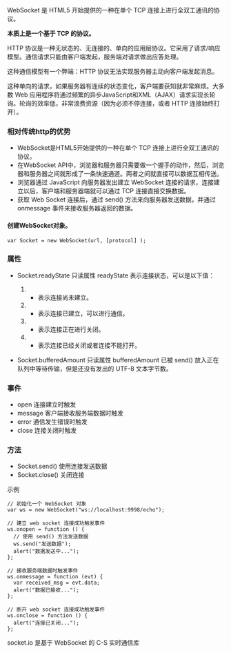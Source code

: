 WebSocket 是 HTML5 开始提供的一种在单个 TCP 连接上进行全双工通讯的协议。

**本质上是一个基于 TCP 的协议。**

HTTP 协议是一种无状态的、无连接的、单向的应用层协议。它采用了请求/响应模型。通信请求只能由客户端发起，服务端对请求做出应答处理。

这种通信模型有一个弊端：HTTP 协议无法实现服务器主动向客户端发起消息。

这种单向的请求，如果服务器有连续的状态变化，客户端要获知就非常麻烦。大多数 Web 应用程序将通过频繁的异步JavaScript和XML（AJAX）请求实现长轮询。轮询的效率低，非常浪费资源（因为必须不停连接，或者 HTTP 连接始终打开）。

### 相对传统http的优势
* WebSocket是HTML5开始提供的一种在单个 TCP 连接上进行全双工通讯的协议。
* 在WebSocket API中，浏览器和服务器只需要做一个握手的动作，然后，浏览器和服务器之间就形成了一条快速通道。两者之间就直接可以数据互相传送。
* 浏览器通过 JavaScript 向服务器发出建立 WebSocket 连接的请求，连接建立以后，客户端和服务器端就可以通过 TCP 连接直接交换数据。
* 获取 Web Socket 连接后，通过 send() 方法来向服务器发送数据，并通过 onmessage 事件来接收服务器返回的数据。


#### 创建WebSocket对象。

	var Socket = new WebSocket(url, [protocol] );
	
### 属性
* Socket.readyState	只读属性 readyState 表示连接状态，可以是以下值：

	1. - 表示连接尚未建立。
	1. - 表示连接已建立，可以进行通信。
	2. - 表示连接正在进行关闭。
	3. - 表示连接已经关闭或者连接不能打开。
	
* Socket.bufferedAmount	只读属性 bufferedAmount 已被 send() 放入正在队列中等待传输，但是还没有发出的 UTF-8 文本字节数。

### 事件

* open	  	连接建立时触发
* message  客户端接收服务端数据时触发
* error	  	通信发生错误时触发
* close	  	连接关闭时触发

### 方法

* Socket.send()	使用连接发送数据
* Socket.close()	关闭连接


示例

	// 初始化一个 WebSocket 对象
	var ws = new WebSocket("ws://localhost:9998/echo");
	
	// 建立 web socket 连接成功触发事件
	ws.onopen = function () {
	  // 使用 send() 方法发送数据
	  ws.send("发送数据");
	  alert("数据发送中...");
	};
	
	// 接收服务端数据时触发事件
	ws.onmessage = function (evt) {
	  var received_msg = evt.data;
	  alert("数据已接收...");
	};
	
	// 断开 web socket 连接成功触发事件
	ws.onclose = function () {
	  alert("连接已关闭...");
	};
	

socket.io 是基于 WebSocket 的 C-S 实时通信库
